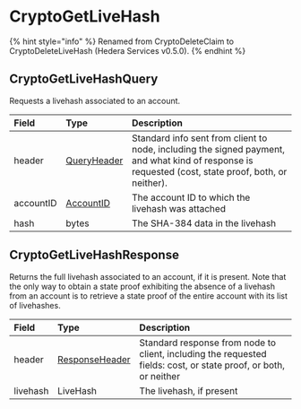 # CryptoGetLiveHash

{% hint style="info" %}
Renamed from CryptoDeleteClaim to CryptoDeleteLiveHash \(Hedera Services v0.5.0\).
{% endhint %}

## CryptoGetLiveHashQuery

Requests a livehash associated to an account.

| Field | Type | Description |
| :--- | :--- | :--- |
| header | [QueryHeader](../miscellaneous/queryheader.md) | Standard info sent from client to node, including the signed payment, and what kind of response is requested \(cost, state proof, both, or neither\). |
| accountID | [AccountID](../basic-types/accountid.md) | The account ID to which the livehash was attached |
| hash | bytes | The SHA-384 data in the livehash |

## CryptoGetLiveHashResponse

Returns the full livehash associated to an account, if it is present. Note that the only way to obtain a state proof exhibiting the absence of a livehash from an account is to retrieve a state proof of the entire account with its list of livehashes.

| Field | Type | Description |
| :--- | :--- | :--- |
| header | [ResponseHeader](../miscellaneous/responseheader.md) | Standard response from node to client, including the requested fields: cost, or state proof, or both, or neither |
| livehash | LiveHash | The livehash, if present |

